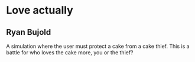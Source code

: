 # Love actually
## Ryan Bujold

A simulation where the user must protect a cake from a cake thief. This is a battle for who loves the cake more, you or the thief?